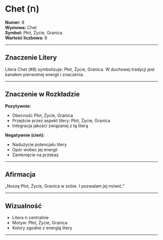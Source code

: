 
# Chet (ח)

**Numer:** 8  
**Wymowa:** Chet  
**Symbol:** Płot, Życie, Granica  
**Wartość liczbowa:** 8  

---

## Znaczenie Litery
Litera Chet (#8) symbolizuje: Płot, Życie, Granica.
W duchowej tradycji jest kanałem pierwotnej energii i znaczenia.

---

## Znaczenie w Rozkładzie

**Pozytywnie:**  
- Obecność Płot, Życie, Granica  
- Przejście przez aspekt litery: Płot, Życie, Granica  
- Integracja jakości związanej z tą literą  

**Negatywnie (cień):**  
- Nadużycie potencjału litery  
- Opór wobec jej energii  
- Zamknięcie na przekaz  

---

## Afirmacja
„Noszę Płot, Życie, Granica w sobie. I pozwalam jej mówić.”

---

## Wizualność
- Litera ח centralnie  
- Motyw: Płot, Życie, Granica  
- Kolory zgodne z energią litery

---
